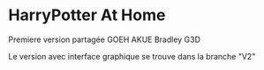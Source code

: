 # HarryPotter At Home
Premiere version partagée
GOEH AKUE Bradley G3D

Le version avec interface graphique se trouve dans la branche "V2"
